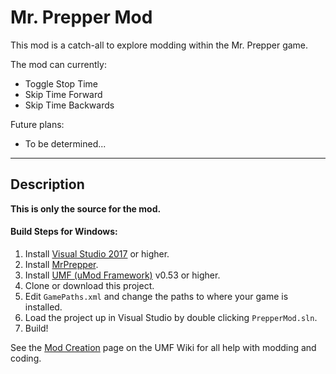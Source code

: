 # Mr. Prepper Mod

This mod is a catch-all to explore modding within the Mr. Prepper game.

The mod can currently:
- Toggle Stop Time
- Skip Time Forward
- Skip Time Backwards

Future plans:
- To be determined...

---

## Description

**This is only the source for the mod.**

#### Build Steps for Windows:
1. Install [Visual Studio 2017](https://visualstudio.microsoft.com/downloads/) or higher.
2. Install [MrPrepper](https://store.steampowered.com/app/761830/Mr_Prepper/).
3. Install [UMF (uMod Framework)](https://umodframework.com/download.html) v0.53 or higher.
4. Clone or download this project.
5. Edit `GamePaths.xml` and change the paths to where your game is installed.
6. Load the project up in Visual Studio by double clicking `PrepperMod.sln`.
7. Build!

See the [Mod Creation](https://umodframework.com/wiki/modcreation) page on the UMF Wiki for all help with modding and coding.
